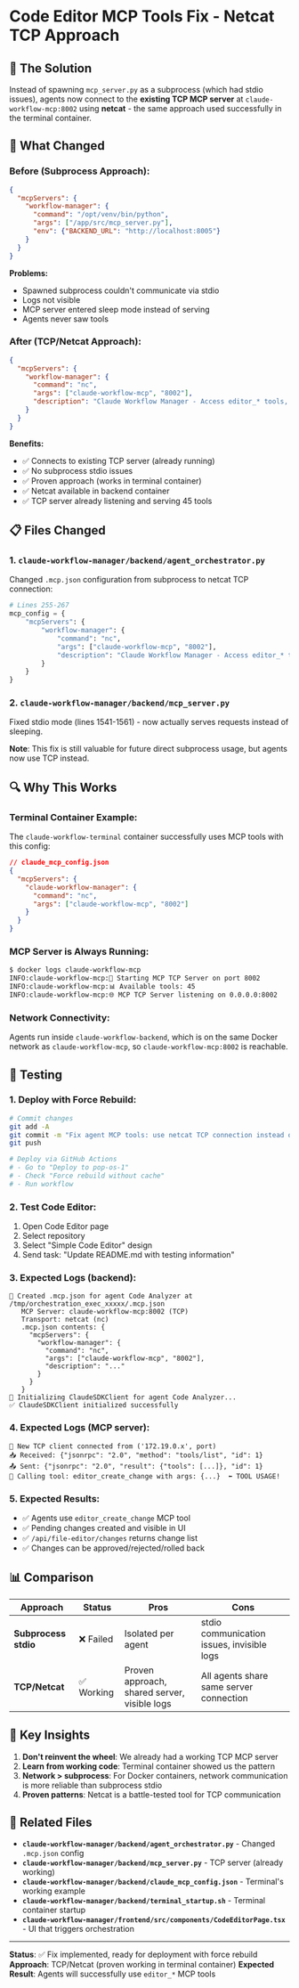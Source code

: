 # Code Editor MCP Tools Fix - Netcat TCP Approach

## 🎯 The Solution

Instead of spawning `mcp_server.py` as a subprocess (which had stdio issues), agents now connect to the **existing TCP MCP server** at `claude-workflow-mcp:8002` using **netcat** - the same approach used successfully in the terminal container.

## 🔄 What Changed

### Before (Subprocess Approach):
```json
{
  "mcpServers": {
    "workflow-manager": {
      "command": "/opt/venv/bin/python",
      "args": ["/app/src/mcp_server.py"],
      "env": {"BACKEND_URL": "http://localhost:8005"}
    }
  }
}
```

**Problems:**
- Spawned subprocess couldn't communicate via stdio
- Logs not visible
- MCP server entered sleep mode instead of serving
- Agents never saw tools

### After (TCP/Netcat Approach):
```json
{
  "mcpServers": {
    "workflow-manager": {
      "command": "nc",
      "args": ["claude-workflow-mcp", "8002"],
      "description": "Claude Workflow Manager - Access editor_* tools, workflows, and orchestration"
    }
  }
}
```

**Benefits:**
- ✅ Connects to existing TCP server (already running)
- ✅ No subprocess stdio issues
- ✅ Proven approach (works in terminal container)
- ✅ Netcat available in backend container
- ✅ TCP server already listening and serving 45 tools

## 📋 Files Changed

### 1. `claude-workflow-manager/backend/agent_orchestrator.py`
Changed `.mcp.json` configuration from subprocess to netcat TCP connection:

```python
# Lines 255-267
mcp_config = {
    "mcpServers": {
        "workflow-manager": {
            "command": "nc",
            "args": ["claude-workflow-mcp", "8002"],
            "description": "Claude Workflow Manager - Access editor_* tools, workflows, and orchestration"
        }
    }
}
```

### 2. `claude-workflow-manager/backend/mcp_server.py`
Fixed stdio mode (lines 1541-1561) - now actually serves requests instead of sleeping.

**Note**: This fix is still valuable for future direct subprocess usage, but agents now use TCP instead.

## 🔍 Why This Works

### Terminal Container Example:
The `claude-workflow-terminal` container successfully uses MCP tools with this config:

```json
// claude_mcp_config.json
{
  "mcpServers": {
    "claude-workflow-manager": {
      "command": "nc",
      "args": ["claude-workflow-mcp", "8002"]
    }
  }
}
```

### MCP Server is Always Running:
```bash
$ docker logs claude-workflow-mcp
INFO:claude-workflow-mcp:🚀 Starting MCP TCP Server on port 8002
INFO:claude-workflow-mcp:📊 Available tools: 45
INFO:claude-workflow-mcp:🌐 MCP TCP Server listening on 0.0.0.0:8002
```

### Network Connectivity:
Agents run inside `claude-workflow-backend`, which is on the same Docker network as `claude-workflow-mcp`, so `claude-workflow-mcp:8002` is reachable.

## 🧪 Testing

### 1. Deploy with Force Rebuild:
```bash
# Commit changes
git add -A
git commit -m "Fix agent MCP tools: use netcat TCP connection instead of subprocess"
git push

# Deploy via GitHub Actions
# - Go to "Deploy to pop-os-1"
# - Check "Force rebuild without cache"
# - Run workflow
```

### 2. Test Code Editor:
1. Open Code Editor page
2. Select repository
3. Select "Simple Code Editor" design
4. Send task: "Update README.md with testing information"

### 3. Expected Logs (backend):
```
📝 Created .mcp.json for agent Code Analyzer at /tmp/orchestration_exec_xxxxx/.mcp.json
   MCP Server: claude-workflow-mcp:8002 (TCP)
   Transport: netcat (nc)
   .mcp.json contents: {
     "mcpServers": {
       "workflow-manager": {
         "command": "nc",
         "args": ["claude-workflow-mcp", "8002"],
         "description": "..."
       }
     }
   }
🔧 Initializing ClaudeSDKClient for agent Code Analyzer...
✅ ClaudeSDKClient initialized successfully
```

### 4. Expected Logs (MCP server):
```
🔌 New TCP client connected from ('172.19.0.x', port)
📥 Received: {"jsonrpc": "2.0", "method": "tools/list", "id": 1}
📤 Sent: {"jsonrpc": "2.0", "result": {"tools": [...]}, "id": 1}
🔧 Calling tool: editor_create_change with args: {...}  ⬅️ TOOL USAGE!
```

### 5. Expected Results:
- ✅ Agents use `editor_create_change` MCP tool
- ✅ Pending changes created and visible in UI
- ✅ `/api/file-editor/changes` returns change list
- ✅ Changes can be approved/rejected/rolled back

## 📊 Comparison

| Approach | Status | Pros | Cons |
|----------|--------|------|------|
| **Subprocess stdio** | ❌ Failed | Isolated per agent | stdio communication issues, invisible logs |
| **TCP/Netcat** | ✅ Working | Proven approach, shared server, visible logs | All agents share same server connection |

## 🎯 Key Insights

1. **Don't reinvent the wheel**: We already had a working TCP MCP server
2. **Learn from working code**: Terminal container showed us the pattern
3. **Network > subprocess**: For Docker containers, network communication is more reliable than subprocess stdio
4. **Proven patterns**: Netcat is a battle-tested tool for TCP communication

## 🔗 Related Files

- **`claude-workflow-manager/backend/agent_orchestrator.py`** - Changed `.mcp.json` config
- **`claude-workflow-manager/backend/mcp_server.py`** - TCP server (already working)
- **`claude-workflow-manager/backend/claude_mcp_config.json`** - Terminal's working example
- **`claude-workflow-manager/backend/terminal_startup.sh`** - Terminal container startup
- **`claude-workflow-manager/frontend/src/components/CodeEditorPage.tsx`** - UI that triggers orchestration

---

**Status**: ✅ Fix implemented, ready for deployment with force rebuild
**Approach**: TCP/Netcat (proven working in terminal container)
**Expected Result**: Agents will successfully use `editor_*` MCP tools


